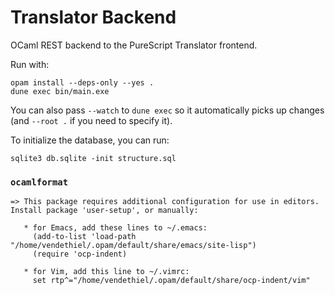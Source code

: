 # Translator Backend

OCaml REST backend to the PureScript Translator frontend.

Run with:

```
opam install --deps-only --yes .
dune exec bin/main.exe
```
You can also pass `--watch` to `dune exec` so it automatically picks up changes (and `--root .` if you need to specify it).

To initialize the database, you can run:

```
sqlite3 db.sqlite -init structure.sql
```

### `ocamlformat`

```
=> This package requires additional configuration for use in editors. Install package 'user-setup', or manually:

   * for Emacs, add these lines to ~/.emacs:
     (add-to-list 'load-path "/home/vendethiel/.opam/default/share/emacs/site-lisp")
     (require 'ocp-indent)

   * for Vim, add this line to ~/.vimrc:
     set rtp^="/home/vendethiel/.opam/default/share/ocp-indent/vim"
```
